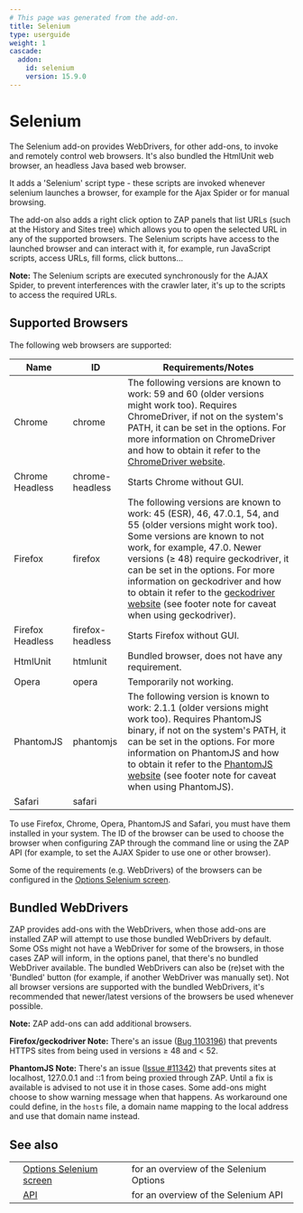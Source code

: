 ```yaml
---
# This page was generated from the add-on.
title: Selenium
type: userguide
weight: 1
cascade:
  addon:
    id: selenium
    version: 15.9.0
---
```


# Selenium

The Selenium add-on provides WebDrivers, for other add-ons, to invoke and remotely
control web browsers. It's also bundled the HtmlUnit web browser, an headless Java based
web browser.

It adds a 'Selenium' script type - these scripts are invoked whenever selenium launches a browser,
for example for the Ajax Spider or for manual browsing.

The add-on also adds a right click option to ZAP panels that list URLs (such at the History and Sites tree)
which allows you to open the selected URL in any of the supported browsers. The Selenium scripts have access to the
launched browser and can interact with it, for example, run JavaScript scripts, access URLs, fill forms, click buttons...

**Note:** The Selenium scripts are executed synchronously for the AJAX Spider, to prevent interferences
with the crawler later, it's up to the scripts to access the required URLs.

## Supported Browsers

The following web browsers are supported:

|       Name       |        ID        |                                                                                                                                                                                                          Requirements/Notes                                                                                                                                                                                                           |
|------------------|------------------|---------------------------------------------------------------------------------------------------------------------------------------------------------------------------------------------------------------------------------------------------------------------------------------------------------------------------------------------------------------------------------------------------------------------------------------|
| Chrome           | chrome           | The following versions are known to work: 59 and 60 (older versions might work too). Requires ChromeDriver, if not on the system's PATH, it can be set in the options. For more information on ChromeDriver and how to obtain it refer to the [ChromeDriver website](https://sites.google.com/a/chromium.org/chromedriver/).                                                                                                          |
| Chrome Headless  | chrome-headless  | Starts Chrome without GUI.                                                                                                                                                                                                                                                                                                                                                                                                            |
| Firefox          | firefox          | The following versions are known to work: 45 (ESR), 46, 47.0.1, 54, and 55 (older versions might work too). Some versions are known to not work, for example, 47.0. Newer versions (≥ 48) require geckodriver, it can be set in the options. For more information on geckodriver and how to obtain it refer to the [geckodriver website](https://github.com/mozilla/geckodriver) (see footer note for caveat when using geckodriver). |
| Firefox Headless | firefox-headless | Starts Firefox without GUI.                                                                                                                                                                                                                                                                                                                                                                                                           |
| HtmlUnit         | htmlunit         | Bundled browser, does not have any requirement.                                                                                                                                                                                                                                                                                                                                                                                       |
| Opera            | opera            | Temporarily not working.                                                                                                                                                                                                                                                                                                                                                                                                              |
| PhantomJS        | phantomjs        | The following version is known to work: 2.1.1 (older versions might work too). Requires PhantomJS binary, if not on the system's PATH, it can be set in the options. For more information on PhantomJS and how to obtain it refer to the [PhantomJS website](http://phantomjs.org/) (see footer note for caveat when using PhantomJS).                                                                                                |
| Safari           | safari           |                                                                                                                                                                                                                                                                                                                                                                                                                                       |

To use Firefox, Chrome, Opera, PhantomJS and Safari, you must
have them installed in your system. The ID of the browser can be used to choose the
browser when configuring ZAP through the command line or using the ZAP API (for example,
to set the AJAX Spider to use one or other browser).

Some of the requirements (e.g. WebDrivers) of the browsers can be configured in the [Options Selenium screen](/docs/desktop/addons/selenium/options/).

## Bundled WebDrivers

ZAP provides add-ons with the WebDrivers, when those add-ons are installed ZAP will attempt to use those bundled WebDrivers by default. Some OSs might not have a WebDriver for some of the browsers, in those cases ZAP will inform, in the options panel, that there's no bundled WebDriver available. The bundled WebDrivers can also be (re)set with the 'Bundled' button (for example, if another WebDriver was manually set). Not all browser versions are supported with the bundled WebDrivers, it's recommended that newer/latest versions of the browsers be used whenever possible.

**Note:** ZAP add-ons can add additional browsers.

**Firefox/geckodriver Note:** There's an issue ([Bug 1103196](https://bugzilla.mozilla.org/show_bug.cgi?id=1103196)) that
prevents HTTPS sites from being used in versions ≥ 48 and \< 52.

**PhantomJS Note:** There's an issue ([Issue #11342](https://github.com/ariya/phantomjs/issues/11342)) that prevents
sites at localhost, 127.0.0.1 and ::1 from being proxied through ZAP. Until a fix is
available is advised to not use it in those cases. Some add-ons might choose to show
warning message when that happens. As workaround one could define, in the `hosts`
file, a domain name mapping to the local address and use that domain name instead.

## See also

|   |                                                                   |                                         |
|---|-------------------------------------------------------------------|-----------------------------------------|
|   | [Options Selenium screen](/docs/desktop/addons/selenium/options/) | for an overview of the Selenium Options |
|   | [API](/docs/desktop/addons/selenium/api/)                         | for an overview of the Selenium API     |
